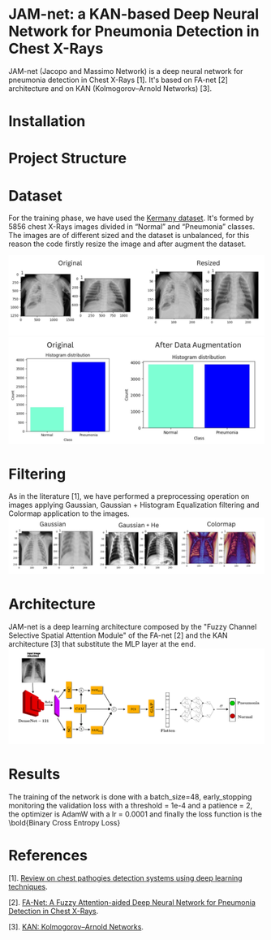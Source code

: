 # JAM-net: a KAN-based Deep Neural Network for Pneumonia Detection in Chest X-Rays 

JAM-net (Jacopo and Massimo Network) is a deep neural network for pneumonia detection in Chest X-Rays [1]. It's based on FA-net [2] architecture and on KAN (Kolmogorov–Arnold Networks) [3].

# Installation

# Project Structure 

# Dataset
For the training phase, we have used the [Kermany dataset](https://data.mendeley.com/datasets/rscbjbr9sj/2). It's formed by 5856 chest X-Rays images divided in “Normal” and “Pneumonia” classes.
The images are of different sized and the dataset is unbalanced, for this reason the code firstly resize the image and after augment the dataset.

![Alt Text](images/resizing.jpg)
![Alt Text](images/data_aug.jpg)

# Filtering
As in the literature [1], we have performed a preprocessing operation on images applying Gaussian, Gaussian + Histogram Equalization filtering and Colormap application to the images.
![Alt Text](images/Filtering.jpg)

# Architecture
JAM-net is a deep learning architecture composed by the "Fuzzy Channel Selective Spatial Attention Module" of the FA-net [2] and the KAN architecture [3] that substitute the MLP layer at the end.
![Alt Text](images/architecture.png)

# Results
The training of the network is done with a batch_size=48, early_stopping monitoring the validation loss with a threshold = 1e-4 and a patience = 2, the optimizer is AdamW with a lr = 0.0001 and finally the loss function is the \bold{Binary Cross Entropy Loss}

# References
[1]. [Review on chest pathogies detection systems using deep learning techniques](https://link.springer.com/article/10.1007/s10462-023-10457-9#Abs1).

[2]. [FA-Net: A Fuzzy Attention-aided Deep Neural Network for Pneumonia Detection in Chest X-Rays](https://arxiv.org/pdf/2406.15117).

[3]. [KAN: Kolmogorov–Arnold Networks](https://arxiv.org/pdf/2404.19756).
